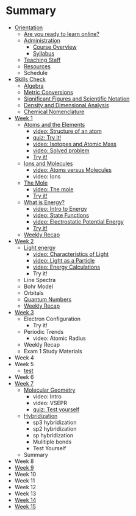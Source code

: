# Summary

* [Orientation](README.md)
  * [Are you ready to learn online?](are-you-ready-to-learn-online.md)
  * [Administration](administration.md)
    * [Course Overview](administration/course-overview.md)
    * [Syllabus](administration/syllabus.md)
  * [Teaching Staff](teaching-staff.md)
  * [Resources](resources.md)
  * Schedule
* [Skills Check](skills-check.md)
  * [Algebra](algebra.md)
  * [Metric Conversions](metric-conversions.md)
  * [Significant Figures and Scientific Notation](significant-figures-and-scientific-notation.md)
  * [Density and Dimensional Analysis](density-and-dimensional-analysis.md)
  * [Chemical Nomenclature](chemical-nomenclature.md)
* [Week 1](lesson-1.md)
  * [Atoms and the Elements](lesson-1/lesson-11.md)
    * [video: Structure of an atom](lesson-1/lesson-11/structure-of-an-atom.md)
    * [quiz: Try it!](lesson-1/lesson-11/quiz-test-yourself.md)
    * [video: Isotopes and Atomic Mass](lesson-1/lesson-11/isotope-abundance/video-overview.md)
    * [video: Solved problem](lesson-1/lesson-11/isotope-abundance/video-solved-problem.md)
    * [Try it!](lesson-1/lesson-11/isotope-abundance/try-it.md)
  * [Ions and Molecules](lesson-1/lesson-11/ions-and-molecules.md)
    * [video: Atoms versus Molecules](lesson-1/lesson-11/ions-and-molecules/molecules.md)
    * video: Ions
  * [The Mole](lesson-1/the-mole.md)
    * [video: The mole](lesson-1/video-1.md)
    * [Try it!](lesson-1/test-yourself.md)
  * [What is Energy?](lesson-1/intro-to-energy.md)
    * [video: Intro to Energy](lesson-1/intro-to-energy/video-energy.md)
    * [video: State Functions](lesson-1/intro-to-energy/video-state-functions.md)
    * [video: Electrostatic Potential Energy](lesson-1/intro-to-energy/video-electrostatic-potential-energy.md)
    * [Try it!](lesson-1/intro-to-energy/try-it.md)
  * [Weekly Recap](lesson-1/weekly-recap.md)
* [Week 2](lesson-2.md)
  * [Light energy](lesson-1/light-energy.md)
    * [video: Characteristics of Light](lesson-1/light-energy/video-light-energy.md)
    * [video: Light as a Particle](lesson-1/light-energy/video-light-as-a-particle.md)
    * [video: Energy Calculations](lesson-1/light-energy/video-energy-calculations.md)
    * Try it!
  * Line Spectra
  * Bohr Model
  * Orbitals
  * [Quantum Numbers](lesson-2/quantum-numbers.md)
  * [Weekly Recap](lesson-2/weekly-recap.md)
* [Week 3](lesson-3.md)
  * Electron Configuration
    * Try it!
  * Periodic Trends
    * video: Atomic Radius
  * Weekly Recap
  * Exam 1 Study Materials
* Week 4
* Week 5
  * [test](test.md)
* Week 6
* [Week 7](week-7.md)
  * [Molecular Geometry](lesson-1/molecular-geometry.md)
    * video: Intro
    * video: VSEPR
    * [quiz: Test yourself](lesson-1/molecular-geometry/quiz-check-yourself.md)
  * [Hybridization](lesson-1/hybridization.md)
    * sp3 hybridization
    * sp2 hybridization
    * sp hybridization
    * Mulitiple bonds
    * Test Yourself
  * Summary
* Week 8
* [Week 9](week-9.md)
* Week 10
* Week 11
* Week 12
* Week 13
* [Week 14](week-14.md)
* [Week 15](week-15.md)

